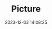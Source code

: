 ---
weight: 1
images:
- /images/edited/134.jpeg
title: Picture
date: 2023-12-03 14:08:25
tags: [luminarneo,work,ILCE7M3,36.0]
---